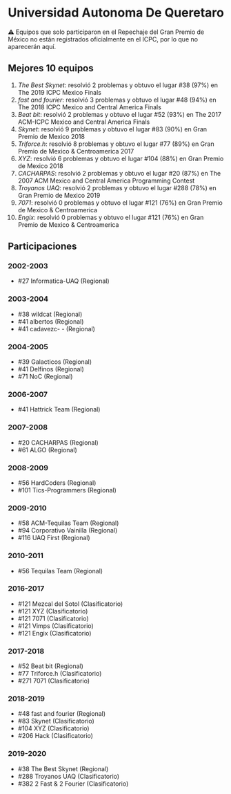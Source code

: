 # Universidad Autonoma De Queretaro

:warning: Equipos que solo participaron en el Repechaje del Gran Premio de México no están registrados oficialmente en el ICPC, por lo que no aparecerán aquí.

## Mejores 10 equipos

1. _The Best Skynet_: resolvió 2 problemas y obtuvo el lugar #38 (97%) en The 2019 ICPC Mexico Finals
1. _fast and fourier_: resolvió 3 problemas y obtuvo el lugar #48 (94%) en The 2018 ICPC Mexico and Central America Finals
1. _Beat bit_: resolvió 2 problemas y obtuvo el lugar #52 (93%) en The 2017 ACM-ICPC Mexico and Central America Finals
1. _Skynet_: resolvió 9 problemas y obtuvo el lugar #83 (90%) en Gran Premio de Mexico 2018
1. _Triforce.h_: resolvió 8 problemas y obtuvo el lugar #77 (89%) en Gran Premio de Mexico & Centroamerica 2017
1. _XYZ_: resolvió 6 problemas y obtuvo el lugar #104 (88%) en Gran Premio de Mexico 2018
1. _CACHARPAS_: resolvió 2 problemas y obtuvo el lugar #20 (87%) en The 2007 ACM Mexico and Central America Programming Contest
1. _Troyanos UAQ_: resolvió 2 problemas y obtuvo el lugar #288 (78%) en Gran Premio de Mexico 2019
1. _7071_: resolvió 0 problemas y obtuvo el lugar #121 (76%) en Gran Premio de Mexico & Centroamerica
1. _Engix_: resolvió 0 problemas y obtuvo el lugar #121 (76%) en Gran Premio de Mexico & Centroamerica

## Participaciones

### 2002-2003

- #27 Informatica-UAQ (Regional)

### 2003-2004

- #38 wildcat (Regional)
- #41 albertos (Regional)
- #41 cadavezc- - (Regional)

### 2004-2005

- #39 Galacticos (Regional)
- #41 Delfinos (Regional)
- #71 NoC (Regional)

### 2006-2007

- #41 Hattrick Team (Regional)

### 2007-2008

- #20 CACHARPAS (Regional)
- #61 ALGO (Regional)

### 2008-2009

- #56 HardCoders (Regional)
- #101 Tics-Programmers (Regional)

### 2009-2010

- #58 ACM-Tequilas Team (Regional)
- #94 Corporativo Vainilla (Regional)
- #116 UAQ First (Regional)

### 2010-2011

- #56 Tequilas Team (Regional)

### 2016-2017

- #121 Mezcal del Sotol (Clasificatorio)
- #121 XYZ (Clasificatorio)
- #121 7071 (Clasificatorio)
- #121 Vimps (Clasificatorio)
- #121 Engix (Clasificatorio)

### 2017-2018

- #52 Beat bit (Regional)
- #77 Triforce.h (Clasificatorio)
- #271 7071 (Clasificatorio)

### 2018-2019

- #48 fast and fourier (Regional)
- #83 Skynet (Clasificatorio)
- #104 XYZ (Clasificatorio)
- #206 Hack (Clasificatorio)

### 2019-2020

- #38 The Best Skynet (Regional)
- #288 Troyanos UAQ (Clasificatorio)
- #382 2 Fast & 2 Fourier (Clasificatorio)



